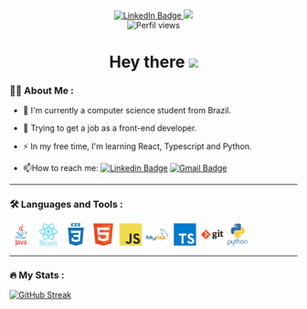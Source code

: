 <div id="header" align="center">
  <div id="badges">
    <a href="https://www.linkedin.com/in/jo%C3%A3o-pedro-amaral-bonfim-1180a2266/">
      <img src="https://img.shields.io/badge/LinkedIn-blue?style=for-the-badge&logo=linkedin&logoColor=white" alt="LinkedIn Badge"/>
    </a>
    <a href="mailto:jpabonfim@gmail.com">
      <img src="https://img.shields.io/badge/-Contact%20me!-EA4335?logo=gmail&logoColor=white&style=for-the-badge&link=mailto:jpabonfim@gmail.com%22%3E">
    </a>
  </div>
  <img src="https://komarev.com/ghpvc/?username=joaoAmaralB&style=flat-square&color=blue" alt="Perfil views"/>
  <h1>
    Hey there
    <img src="https://media.giphy.com/media/hvRJCLFzcasrR4ia7z/giphy.gif" width="30px"/>
  </h1>
</div>

### :man_technologist: About Me :
- :telescope: I'm currently a computer science student from Brazil.

- :seedling: Trying to get a job as a front-end developer.

- :zap: In my free time, I'm learning React, Typescript and Python.

- :mailbox:How to reach me: [![Linkedin Badge](https://img.shields.io/badge/-Linkedin-blue?style=flat&logo=Linkedin&logoColor=white)](https://www.linkedin.com/in/jo%C3%A3o-pedro-amaral-bonfim-1180a2266/) [![Gmail Badge](https://img.shields.io/badge/-Contact%20me!-EA4335?logo=gmail&logoColor=white&style=flat&link=mailto:jpabonfim@gmail.com%22%3E)](mailto:jpabonfim@gmail.com)

---

### :hammer_and_wrench: Languages and Tools :

<div>
  <img src="https://github.com/devicons/devicon/blob/master/icons/java/java-original-wordmark.svg" title="Java" alt="Java" width="40" height="40"/>&nbsp;
  <img src="https://github.com/devicons/devicon/blob/master/icons/react/react-original-wordmark.svg" title="React" alt="React" width="40" height="40"/>&nbsp;
  <img src="https://github.com/devicons/devicon/blob/master/icons/css3/css3-plain-wordmark.svg"  title="CSS3" alt="CSS" width="40" height="40"/>&nbsp;
  <img src="https://github.com/devicons/devicon/blob/master/icons/html5/html5-original.svg" title="HTML5" alt="HTML" width="40" height="40"/>&nbsp;
  <img src="https://github.com/devicons/devicon/blob/master/icons/javascript/javascript-original.svg" title="JavaScript" alt="JavaScript" width="40" height="40"/>&nbsp;
  <img src="https://github.com/devicons/devicon/blob/master/icons/mysql/mysql-original-wordmark.svg" title="MySQL"  alt="MySQL" width="40" height="40"/>&nbsp;
  <img src="https://raw.githubusercontent.com/devicons/devicon/1119b9f84c0290e0f0b38982099a2bd027a48bf1/icons/typescript/typescript-original.svg" title="Typescript" alt="Typescript" width="40" height="40"/>&nbsp;
  <img src="https://github.com/devicons/devicon/blob/master/icons/git/git-original-wordmark.svg" title="Git" **alt="Git" width="40" height="40"/>
  <img src="https://github.com/devicons/devicon/blob/master/icons/python/python-original-wordmark.svg" title="Python" **alt="Python" width="40" height="40"/>
</div>

---

### :fire: My Stats :

[![GitHub Streak](http://github-readme-streak-stats.herokuapp.com?user=joaoAmaralB&theme=dark&mode=weekly)](https://git.io/streak-stats)
